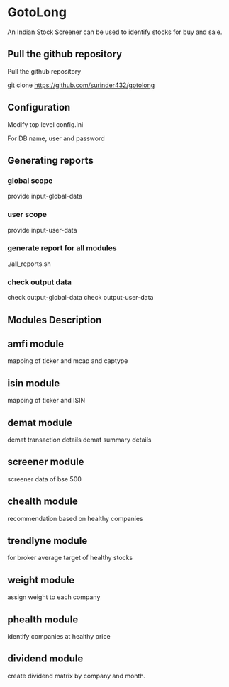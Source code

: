 # GotoLong

An Indian Stock Screener can be used to identify stocks for buy and sale.

## Pull the github repository

Pull the github repository

git clone https://github.com/surinder432/gotolong

## Configuration

Modify top level config.ini

For DB name, user and password

## Generating reports

### global scope
provide input-global-data 

### user scope
provide input-user-data

### generate report for all modules
./all_reports.sh

### check output data
check output-global-data
check output-user-data


## Modules Description

## amfi module

mapping of ticker and mcap and captype

## isin module

mapping of ticker and ISIN

## demat module

demat transaction details
demat summary details

## screener module

screener data of bse 500

## chealth module

recommendation based on healthy companies 

## trendlyne module

for broker average target of healthy stocks

## weight module

assign weight to each company

## phealth module

identify companies at healthy price

## dividend module

create dividend matrix by company and month.